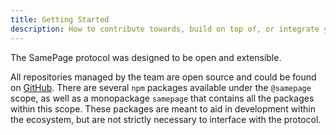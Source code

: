 ```yaml
---
title: Getting Started
description: How to contribute towards, build on top of, or integrate your own tool for thought into the SamePage ecosystem.
---
```


The SamePage protocol was designed to be open and extensible. 

All repositories managed by the team are open source and could be found on [GitHub](https://github.com/samepage-network). There are several `npm` packages available under the `@samepage` scope, as well as a monopackage `samepage` that contains all the packages within this scope. These packages are meant to aid in development within the ecosystem, but are not strictly necessary to interface with the protocol.


